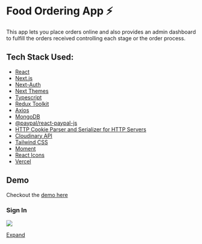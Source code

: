 # Food Ordering App ⚡

This app lets you place orders online and also provides an admin dashboard to fulfill the orders received controlling each stage or the order process.

## Tech Stack Used:

- [React](https://reactjs.org/)
- [Next.js](https://nextjs.org/)
- [Next-Auth](https://next-auth.js.org/)
- [Next Themes](https://www.npmjs.com/package/next-themes)
- [Typescript](https://www.typescriptlang.org/)
- [Redux Toolkit](https://redux-toolkit.js.org/)
- [Axios](https://axios-http.com/docs/intro)
- [MongoDB](https://cloud.mongodb.com/)
- [@paypal/react-paypal-js](https://www.npmjs.com/package/@paypal/react-paypal-js)
- [HTTP Cookie Parser and Serializer for HTTP Servers](https://www.npmjs.com/package/cookie)
- [Cloudinary API](https://cloudinary.com/)
- [Tailwind CSS](https://tailwindcss.com/docs/guides/nextjs)
- [Moment](https://www.npmjs.com/package/moment)
- [React Icons](https://react-icons.github.io/react-icons/)
- [Vercel](https://vercel.com/)

## Demo

Checkout the [demo here](https://food-ordering-app.valynsilva.com/)

### Sign In

![](/public/gifs/.gif)

[Expand](/public/demos/.mp4)
